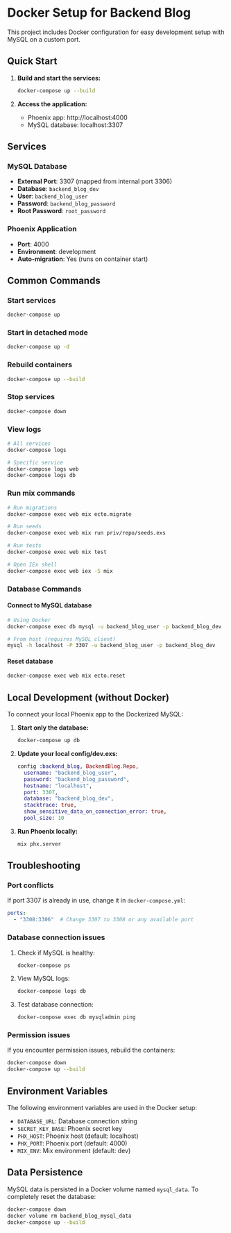 # Docker Setup for Backend Blog

This project includes Docker configuration for easy development setup with MySQL on a custom port.

## Quick Start

1. **Build and start the services:**
   ```bash
   docker-compose up --build
   ```

2. **Access the application:**
   - Phoenix app: http://localhost:4000
   - MySQL database: localhost:3307

## Services

### MySQL Database
- **External Port**: 3307 (mapped from internal port 3306)
- **Database**: `backend_blog_dev`
- **User**: `backend_blog_user`
- **Password**: `backend_blog_password`
- **Root Password**: `root_password`

### Phoenix Application
- **Port**: 4000
- **Environment**: development
- **Auto-migration**: Yes (runs on container start)

## Common Commands

### Start services
```bash
docker-compose up
```

### Start in detached mode
```bash
docker-compose up -d
```

### Rebuild containers
```bash
docker-compose up --build
```

### Stop services
```bash
docker-compose down
```

### View logs
```bash
# All services
docker-compose logs

# Specific service
docker-compose logs web
docker-compose logs db
```

### Run mix commands
```bash
# Run migrations
docker-compose exec web mix ecto.migrate

# Run seeds
docker-compose exec web mix run priv/repo/seeds.exs

# Run tests
docker-compose exec web mix test

# Open IEx shell
docker-compose exec web iex -S mix
```

### Database Commands

#### Connect to MySQL database
```bash
# Using Docker
docker-compose exec db mysql -u backend_blog_user -p backend_blog_dev

# From host (requires MySQL client)
mysql -h localhost -P 3307 -u backend_blog_user -p backend_blog_dev
```

#### Reset database
```bash
docker-compose exec web mix ecto.reset
```

## Local Development (without Docker)

To connect your local Phoenix app to the Dockerized MySQL:

1. **Start only the database:**
   ```bash
   docker-compose up db
   ```

2. **Update your local config/dev.exs:**
   ```elixir
   config :backend_blog, BackendBlog.Repo,
     username: "backend_blog_user",
     password: "backend_blog_password",
     hostname: "localhost",
     port: 3307,
     database: "backend_blog_dev",
     stacktrace: true,
     show_sensitive_data_on_connection_error: true,
     pool_size: 10
   ```

3. **Run Phoenix locally:**
   ```bash
   mix phx.server
   ```

## Troubleshooting

### Port conflicts
If port 3307 is already in use, change it in `docker-compose.yml`:
```yaml
ports:
  - "3308:3306"  # Change 3307 to 3308 or any available port
```

### Database connection issues
1. Check if MySQL is healthy:
   ```bash
   docker-compose ps
   ```

2. View MySQL logs:
   ```bash
   docker-compose logs db
   ```

3. Test database connection:
   ```bash
   docker-compose exec db mysqladmin ping
   ```

### Permission issues
If you encounter permission issues, rebuild the containers:
```bash
docker-compose down
docker-compose up --build
```

## Environment Variables

The following environment variables are used in the Docker setup:

- `DATABASE_URL`: Database connection string
- `SECRET_KEY_BASE`: Phoenix secret key
- `PHX_HOST`: Phoenix host (default: localhost)
- `PHX_PORT`: Phoenix port (default: 4000)
- `MIX_ENV`: Mix environment (default: dev)

## Data Persistence

MySQL data is persisted in a Docker volume named `mysql_data`. To completely reset the database:

```bash
docker-compose down
docker volume rm backend_blog_mysql_data
docker-compose up --build
```
